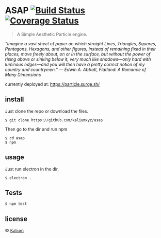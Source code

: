 # ASAP  [![Build Status](https://travis-ci.org/kaliumxyz/ASAP.svg?branch=master)](https://travis-ci.org/kaliumxyz/ASAP) [![Coverage Status](https://coveralls.io/repos/github/kaliumxyz/ASAP/badge.svg?branch=master)](https://coveralls.io/github/kaliumxyz/ASAP?branch=master)
> A Simple Aesthetic Particle engine.

*“Imagine a vast sheet of paper on which straight Lines, Triangles, Squares, Pentagons, Hexagons, and other figures, instead of remaining fixed in their places, move freely about, on or in the surface, but without the power of rising above or sinking below it, very much like shadows—only hard with luminous edges—and you will then have a pretty correct notion of my country and countrymen.” ― Edwin A. Abbott, Flatland: A Romance of Many Dimensions*

currently deployed at: https://particle.surge.sh/


## install
Just clone the repo or download the files.
```
$ git clone https://github.com/kaliumxyz/asap
```
Then go to the dir and run npm
```
$ cd asap
$ npm
```

## usage
Just run electron in the dir.
```
$ electron .
```

## Tests
```
$ npm test
```

## license
© [Kalium](https://kalium.xyz)
